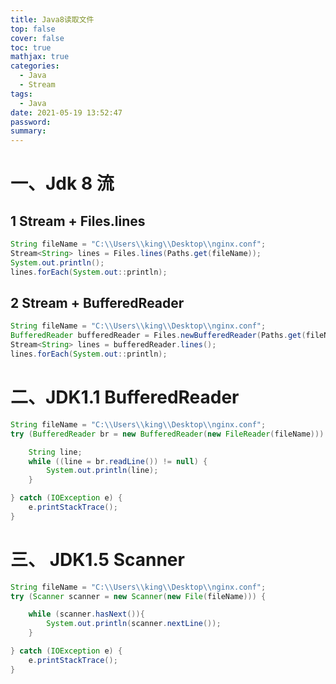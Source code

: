 ```yaml
---
title: Java8读取文件
top: false
cover: false
toc: true
mathjax: true
categories:
  - Java
  - Stream
tags:
  - Java
date: 2021-05-19 13:52:47
password:
summary:
---
```


# 一、Jdk 8 流

## 1 Stream + Files.lines

```java
String fileName = "C:\\Users\\king\\Desktop\\nginx.conf";
Stream<String> lines = Files.lines(Paths.get(fileName));
System.out.println();
lines.forEach(System.out::println);
```

## 2 Stream + BufferedReader 

```java
String fileName = "C:\\Users\\king\\Desktop\\nginx.conf";
BufferedReader bufferedReader = Files.newBufferedReader(Paths.get(fileName));
Stream<String> lines = bufferedReader.lines();
lines.forEach(System.out::println);
```

# 二、JDK1.1 BufferedReader 

```java
String fileName = "C:\\Users\\king\\Desktop\\nginx.conf";
try (BufferedReader br = new BufferedReader(new FileReader(fileName))) {

    String line;
    while ((line = br.readLine()) != null) {
        System.out.println(line);
    }

} catch (IOException e) {
    e.printStackTrace();
}
```

# 三、 JDK1.5 Scanner

```java
String fileName = "C:\\Users\\king\\Desktop\\nginx.conf";
try (Scanner scanner = new Scanner(new File(fileName))) {

    while (scanner.hasNext()){
        System.out.println(scanner.nextLine());
    }

} catch (IOException e) {
    e.printStackTrace();
}
```